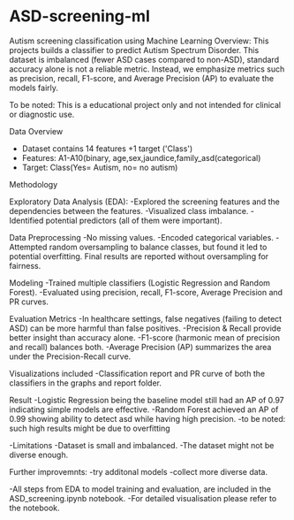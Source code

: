 # ASD-screening-ml
Autism screening classification using Machine Learning
Overview:
This projects builds a classifier to predict Autism Spectrum Disorder. This dataset is imbalanced (fewer ASD cases compared to non-ASD), standard accuracy alone is not a reliable metric. Instead, we emphasize metrics such as precision, recall, F1-score, and Average Precision (AP) to evaluate the models fairly.

To be noted: This is a educational project only and not intended for clinical or diagnostic use.

Data Overview
- Dataset contains 14 features +1 target ('Class')
- Features: A1-A10(binary, age,sex,jaundice,family_asd(categorical)
- Target: Class(Yes= Autism, no= no autism)

Methodology

Exploratory Data Analysis (EDA):
 -Explored the screening features and the dependencies between the features.
 -Visualized class imbalance.
 -Identified potential predictors (all of them were important).

Data Preprocessing
 -No missing values.
 -Encoded categorical variables.
 -Attempted random oversampling to balance classes, but found it led to potential overfitting. Final results are reported without oversampling for fairness.

Modeling
 -Trained multiple classifiers (Logistic Regression and Random Forest).
 -Evaluated using precision, recall, F1-score, Average Precision and PR curves.

Evaluation Metrics
 -In healthcare settings, false negatives (failing to detect ASD) can be more harmful than false positives.
 -Precision & Recall provide better insight than accuracy alone.
 -F1-score (harmonic mean of precision and recall) balances both.
 -Average Precision (AP) summarizes the area under the Precision-Recall curve.

Visualizations included
 -Classification report and PR curve of both the classifiers in the graphs and report folder.

Result
 -Logistic Regression being the baseline model still had an AP of 0.97 indicating simple models are effective.
 -Random Forest achieved an AP of 0.99 showing ability to detect asd while having high precision.
 -to be noted: such high results might be due to overfitting

-Limitations
 -Dataset is small and imbalanced.
 -The dataset might not be diverse enough.

Further improvemnts:
 -try additonal models
 -collect more diverse data.

-All steps from EDA to model training and evaluation, are included in the ASD_screening.ipynb notebook.
-For detailed visualisation please refer to the notebook.
